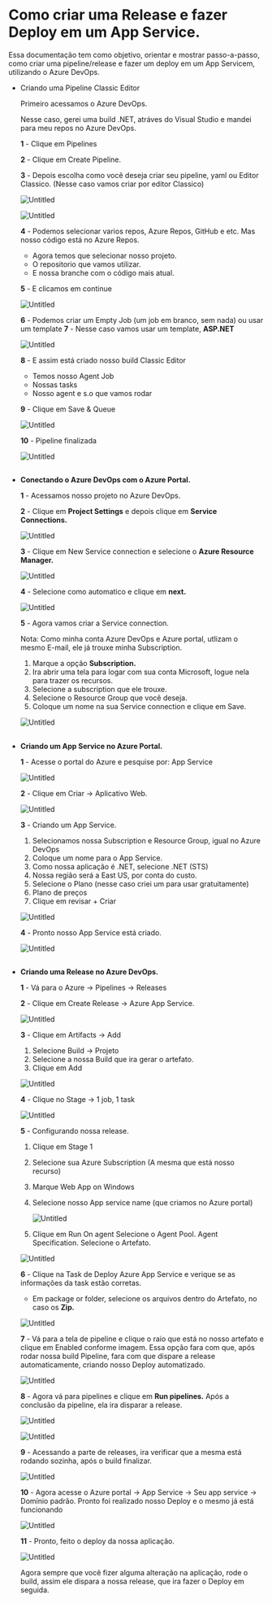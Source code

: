 # Como criar uma Release e fazer Deploy em um App Service.

Essa documentação tem como objetivo, orientar e mostrar passo-a-passo, como criar uma pipeline/release e fazer um deploy em um App Servicem, utilizando o Azure DevOps.

- Criando uma Pipeline Classic Editor
    
    Primeiro acessamos o Azure DevOps.
    
    Nesse caso, gerei uma build .NET, atráves do Visual Studio e mandei para meu repos no Azure DevOps.
    
    **1** - Clique em Pipelines 
    
    **2** - Clique em Create Pipeline.
    
    **3** - Depois escolha como você deseja criar seu pipeline, yaml ou Editor Classico. (Nesse caso vamos criar por editor Classico)
    
    ![Untitled](imagens/Untitled.png)
    
    ![Untitled](imagens/Untitled%201.png)
    
    **4** - Podemos selecionar varios repos, Azure Repos, GitHub e etc. Mas nosso código está no Azure Repos.
    
    - Agora temos que selecionar nosso projeto.
    - O repositorio que vamos utilizar.
    - E nossa branche com o código mais atual.
    
    **5** - E clicamos em continue
    
    ![Untitled](imagens/Untitled%202.png)
    
    **6** - Podemos criar um Empty Job (um job em branco, sem nada) ou usar um template
    **7** - Nesse caso vamos usar um template, **ASP.NET**
    
    ![Untitled](imagens/Untitled%203.png)
    
    **8** - E assim está criado nosso build Classic Editor
    
    - Temos nosso Agent Job
    - Nossas tasks
    - Nosso agent e s.o que vamos rodar
    
    **9** - Clique em Save & Queue
    
    ![Untitled](imagens/Untitled%204.png)
    
    **10** - Pipeline finalizada
    
    ![Untitled](imagens/Untitled%205.png)

    ##
  
- **Conectando o Azure DevOps com o Azure Portal.**
    
    **1** - Acessamos nosso projeto no Azure DevOps.
    
    **2** - Clique em **Project Settings** e depois clique em **Service Connections.**
    
    ![Untitled](imagens/Untitled%206.png)
    
    **3** - Clique em New Service connection e selecione o **Azure Resource Manager.**
    
    ![Untitled](imagens/Untitled%207.png)
    
    **4** - Selecione como automatico e clique em **next.**
    
    ![Untitled](imagens/Untitled%208.png)
    
    **5** - Agora vamos criar a Service connection.
    
    Nota: Como minha conta Azure DevOps e Azure portal, utlizam o mesmo E-mail, ele já trouxe minha Subscription.
    
    1. Marque a opção **Subscription.**
    2. Ira abrir uma tela para logar com sua conta Microsoft, logue nela para trazer os recursos.
    3. Selecione a subscription que ele trouxe.
    4. Selecione o Resource Group que você deseja.
    5. Coloque um nome na sua Service connection e clique em Save.
    
    ![Untitled](imagens/Untitled%209.png)

  ##
  
- **Criando um App Service no Azure Portal.**
    
    **1** - Acesse o portal do Azure e pesquise por: App Service
    
    ![Untitled](imagens/Untitled%2010.png)
    
    **2** - Clique em Criar → Aplicativo Web.
    
    ![Untitled](imagens/Untitled%2011.png)
    
    **3** - Criando um App Service.
    
    1. Selecionamos nossa Subscription e Resource Group, igual no Azure DevOps
    2. Coloque um nome para o App Service.
    3. Como nossa aplicação é .NET, selecione .NET (STS)
    4. Nossa região será a  East US, por conta do custo.
    5. Selecione o Plano (nesse caso criei um para usar gratuitamente)
    6. Plano de preços
    7. Clique em revisar + Criar
    
    ![Untitled](imagens/Untitled%2012.png)
    
    **4** - Pronto nosso App Service está criado.
    
    ![Untitled](imagens/Untitled%2013.png)

  ##
  
- **Criando uma Release no Azure DevOps.**
    
    **1** - Vá para o Azure → Pipelines → Releases
    
    **2** - Clique em Create Release → Azure App Service.
    
    ![Untitled](imagens/Untitled%2014.png)
    
    **3** - Clique em Artifacts → Add
    
    1. Selecione Build → Projeto
    2. Selecione a nossa Build que ira gerar o artefato.
    3. Clique em Add
    
    ![Untitled](imagens/Untitled%2015.png)
    
    **4** - Clique no Stage → 1 job, 1 task
    
    ![Untitled](imagens/Untitled%2016.png)
    
    **5** - Configurando nossa release.
    
    1. Clique em Stage 1
    2. Selecione sua Azure Subscription (A mesma que está nosso recurso)
    3. Marque Web App on Windows
    4. Selecione nosso App service name (que criamos no Azure portal)
        
        ![Untitled](imagens/Untitled%2017.png)
        
    5. Clique em Run On agent
    Selecione o Agent Pool.
    Agent Specification.
    Selecione o Artefato.
    
    ![Untitled](imagens/Untitled%2018.png)
    
    **6** - Clique na Task de Deploy Azure App Service e verique se as informações da task estão corretas.
    
    - Em package or folder, selecione os arquivos dentro do Artefato, no caso os **Zip.**
    
    ![Untitled](imagens/Untitled%2019.png)
    
    **7** - Vá para a tela de pipeline e clique o raio que está no nosso artefato e clique em Enabled conforme imagem.
    Essa opção fara com que, após rodar nossa build Pipeline, fara com que dispare a release automaticamente, criando nosso Deploy automatizado. 
    
    ![Untitled](imagens/Untitled%2020.png)
    
    **8** - Agora vá para pipelines e clique em **Run pipelines.** Após a conclusão da pipeline, ela ira disparar a release.
    
    ![Untitled](imagens/Untitled%2021.png)
    
    ![Untitled](imagens/Untitled%2022.png)
    
    **9** - Acessando a parte de releases, ira verificar que a mesma está rodando sozinha, após o build finalizar.
    
    ![Untitled](imagens/Untitled%2023.png)
    
    **10** - Agora acesse o Azure portal → App Service → Seu app service → Domínio padrão.
    Pronto foi realizado nosso Deploy e o mesmo já está funcionando
    
    ![Untitled](imagens/Untitled%2024.png)
    
    **11** - Pronto, feito o deploy da nossa aplicação.
    
    ![Untitled](imagens/Untitled%2025.png)
    
    Agora sempre que você fizer alguma alteração na aplicação, rode o build, assim ele dispara a nossa release, que ira fazer o Deploy em seguida.
